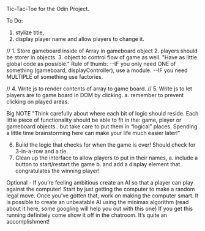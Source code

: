 Tic-Tac-Toe for the Odin Project.

To Do: 
1. stylize title,
2. display player name and allow players to change it.

// 1. Store gameboard inside of Array in gameboard object
2. players should be storer in objects.
3. object to control flow of game as well.
"Have as little global code as possible."
Rule of thumb:
--IF you only need ONE of something (gameboard, displayController), use a module.
--IF you need MULTIPLE of something use factories.

// 4. Write js to render contents of array to game board.
// 5. Write js to let players are to game board in DOM by clicking.
    a. remember to prevent clicking on played areas.

Big NOTE "Think carefully about where each bit of logic should reside. Each little piece of functionality should be able to fit in the:
     game, 
     player or 
     gameboard 
     objects.. but take care to put them in “logical” places. Spending a little time brainstorming here can make your life much easier later!"


6. Build the logic that checks for when the game is over! Should check for 3-in-a-row and a tie.
7. Clean up the interface to allow players to put in their names, 
    a. include a button to start/restart the game 
    b. and add a display element that congratulates the winning player!

Optional - If you’re feeling ambitious create an AI so that a player can play against the computer!
    Start by just getting the computer to make a random legal move.
    Once you’ve gotten that, work on making the computer smart. It is possible to create an unbeatable AI using the minimax algorithm (read about it here, some googling will help you out with this one)
    If you get this running definitely come show it off in the chatroom. It’s quite an accomplishment!
